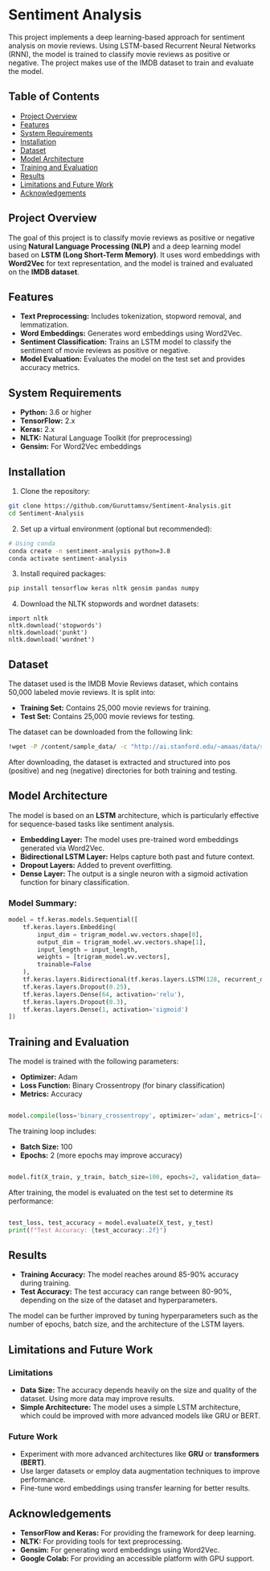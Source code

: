 # Sentiment Analysis

This project implements a deep learning-based approach for sentiment analysis on movie reviews. Using LSTM-based Recurrent Neural Networks (RNN), the model is trained to classify movie reviews as positive or negative. The project makes use of the IMDB dataset to train and evaluate the model.

## Table of Contents
- [Project Overview](#project-overview)
- [Features](#features)
- [System Requirements](#system-requirements)
- [Installation](#installation)
- [Dataset](#dataset)
- [Model Architecture](#model-architecture)
- [Training and Evaluation](#training-and-evaluation)
- [Results](#results)
- [Limitations and Future Work](#limitations-and-future-work)
- [Acknowledgements](#acknowledgements)

## Project Overview

The goal of this project is to classify movie reviews as positive or negative using **Natural Language Processing (NLP)** and a deep learning model based on **LSTM (Long Short-Term Memory)**. It uses word embeddings with **Word2Vec** for text representation, and the model is trained and evaluated on the **IMDB dataset**.

## Features

* **Text Preprocessing:** Includes tokenization, stopword removal, and lemmatization.
* **Word Embeddings:** Generates word embeddings using Word2Vec.
* **Sentiment Classification:** Trains an LSTM model to classify the sentiment of movie reviews as positive or negative.
* **Model Evaluation:** Evaluates the model on the test set and provides accuracy metrics.

## System Requirements

+ **Python:** 3.6 or higher
+ **TensorFlow:** 2.x
+ **Keras:** 2.x
+ **NLTK:** Natural Language Toolkit (for preprocessing)
+ **Gensim:** For Word2Vec embeddings


## Installation

1. Clone the repository:
```bash
git clone https://github.com/Guruttamsv/Sentiment-Analysis.git
cd Sentiment-Analysis
```
2. Set up a virtual environment (optional but recommended):
```bash
# Using conda
conda create -n sentiment-analysis python=3.8
conda activate sentiment-analysis
```
3. Install required packages:
```bash
pip install tensorflow keras nltk gensim pandas numpy
```
4. Download the NLTK stopwords and wordnet datasets:
```
import nltk
nltk.download('stopwords')
nltk.download('punkt')
nltk.download('wordnet')
```

## Dataset

The dataset used is the IMDB Movie Reviews dataset, which contains 50,000 labeled movie reviews. It is split into:

+ **Training Set:** Contains 25,000 movie reviews for training.
+ **Test Set:** Contains 25,000 movie reviews for testing.

The dataset can be downloaded from the following link:
```bash
!wget -P /content/sample_data/ -c "http://ai.stanford.edu/~amaas/data/sentiment/aclImdb_v1.tar.gz"
```
After downloading, the dataset is extracted and structured into pos (positive) and neg (negative) directories for both training and testing.

## Model Architecture

The model is based on an **LSTM** architecture, which is particularly effective for sequence-based tasks like sentiment analysis.

+ **Embedding Layer:** The model uses pre-trained word embeddings generated via Word2Vec.
+ **Bidirectional LSTM Layer:** Helps capture both past and future context.
+ **Dropout Layers:** Added to prevent overfitting.
+ **Dense Layer:** The output is a single neuron with a sigmoid activation function for binary classification.

### Model Summary:

```python
model = tf.keras.models.Sequential([
    tf.keras.layers.Embedding(
        input_dim = trigram_model.wv.vectors.shape[0],
        output_dim = trigram_model.wv.vectors.shape[1],
        input_length = input_length,
        weights = [trigram_model.wv.vectors],
        trainable=False
    ),
    tf.keras.layers.Bidirectional(tf.keras.layers.LSTM(128, recurrent_dropout=0.1)),
    tf.keras.layers.Dropout(0.25),
    tf.keras.layers.Dense(64, activation='relu'),
    tf.keras.layers.Dropout(0.3),
    tf.keras.layers.Dense(1, activation='sigmoid')
])

```
## Training and Evaluation
The model is trained with the following parameters:

+ **Optimizer:** Adam
+ **Loss Function:** Binary Crossentropy (for binary classification)
+ **Metrics:** Accuracy

```python

model.compile(loss='binary_crossentropy', optimizer='adam', metrics=['accuracy'])

```

The training loop includes:
+ **Batch Size:** 100
+ **Epochs:** 2 (more epochs may improve accuracy)

```python

model.fit(X_train, y_train, batch_size=100, epochs=2, validation_data=(X_test, y_test))

```
After training, the model is evaluated on the test set to determine its performance:
```python

test_loss, test_accuracy = model.evaluate(X_test, y_test)
print(f"Test Accuracy: {test_accuracy:.2f}")
```

## Results

+ **Training Accuracy:** The model reaches around 85-90% accuracy during training.
+ **Test Accuracy:** The test accuracy can range between 80-90%, depending on the size of the dataset and hyperparameters.

The model can be further improved by tuning hyperparameters such as the number of epochs, batch size, and the architecture of the LSTM layers.

## Limitations and Future Work

### Limitations
* **Data Size:** The accuracy depends heavily on the size and quality of the dataset. Using more data may improve results.
* **Simple Architecture:** The model uses a simple LSTM architecture, which could be improved with more advanced models like GRU or BERT.

### Future Work
* Experiment with more advanced architectures like **GRU** or **transformers (BERT)**.
* Use larger datasets or employ data augmentation techniques to improve performance.
* Fine-tune word embeddings using transfer learning for better results.

## Acknowledgements

* **TensorFlow and Keras:** For providing the framework for deep learning.
* **NLTK:** For providing tools for text preprocessing.
* **Gensim:** For generating word embeddings using Word2Vec.
* **Google Colab:** For providing an accessible platform with GPU support.

